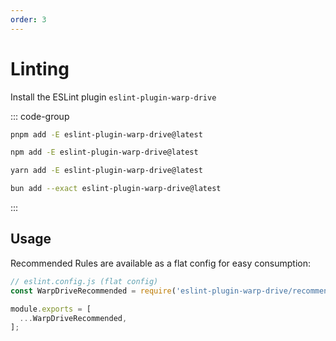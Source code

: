 ```yaml
---
order: 3
---
```


# Linting

Install the ESLint plugin `eslint-plugin-warp-drive`

::: code-group

```sh [pnpm]
pnpm add -E eslint-plugin-warp-drive@latest
```

```sh [npm]
npm add -E eslint-plugin-warp-drive@latest
```

```sh [yarn]
yarn add -E eslint-plugin-warp-drive@latest
```

```sh [bun]
bun add --exact eslint-plugin-warp-drive@latest
```

:::


## Usage

Recommended Rules are available as a flat config for easy consumption:

```ts
// eslint.config.js (flat config)
const WarpDriveRecommended = require('eslint-plugin-warp-drive/recommended');

module.exports = [
  ...WarpDriveRecommended,
];
```
